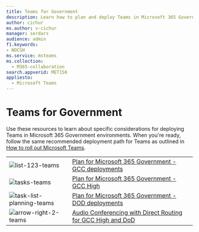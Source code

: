 ```yaml
---
title: Teams for Government
description: Learn how to plan and deploy Teams in Microsoft 365 Government environments.
author: cichur
ms.author: v-cichur
manager: serdars
audience: admin
f1.keywords:
- NOCSH
ms.service: msteams
ms.collection: 
  - M365-collaboration
search.appverid: MET150
appliesto: 
  - Microsoft Teams
---
```


# Teams for Government

Use these resources to learn about specific considerations for deploying Teams in Microsoft 365 Government environments. When you're ready, follow the same recommended deployment path for Teams as outlined in [How to roll out Microsoft Teams](../How-to-roll-out-teams.md).

|               |               |
| ------------- | ------------- |
| ![list-123-teams](../media/list-123-teams.svg)  |  [Plan for Microsoft 365 Government - GCC deployments](https://docs.microsoft.com/MicrosoftTeams/plan-for-government-gcc) |
| ![tasks-teams](../media/tasks-teams.svg) | [Plan for Microsoft 365 Government - GCC High](https://docs.microsoft.com/microsoftteams/plan-for-government-gcc-high) |
| ![task-list-planning-teams](../media/task-list-planning-teams.svg)  |  [Plan for Microsoft 365 Government - DOD deployments](https://docs.microsoft.com/microsoftteams/plan-for-government-dod) |
| ![arrow-right-2-teams](../media/arrow-right-2-teams.svg)  |  [Audio Conferencing with Direct Routing for GCC High and DoD](https://docs.microsoft.com/microsoftteams/audio-conferencing-with-direct-routing-for-gcch-and-dod) |
